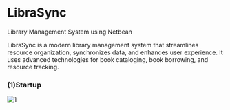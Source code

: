 # LibraSync
Library Management System using Netbean

LibraSync is a modern library management system that streamlines resource organization, synchronizes data, and enhances user experience. It uses advanced technologies for book cataloging, book borrowing, and resource tracking.

### (1)Startup
![1](https://github.com/mrmickii/LibraSync/assets/89602094/563d5c93-8341-4acc-9832-38a43f8bb567)

